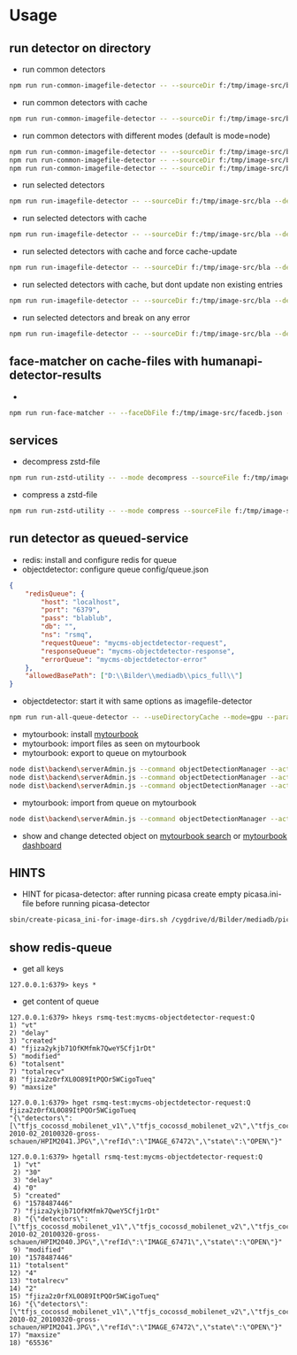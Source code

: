 # Usage

## run detector on directory
- run common detectors 
```bash
npm run run-common-imagefile-detector -- --sourceDir f:/tmp/image-src/bla --debug 1 --mode=gpu --parallelizeDetector 10
```
- run common detectors with cache 
```bash
npm run run-common-imagefile-detector -- --sourceDir f:/tmp/image-src/bla --debug 1 --mode=gpu --parallelizeDetector 10 --useDirectoryCache
```
- run common detectors with different modes (default is mode=node)
```bash
npm run run-common-imagefile-detector -- --sourceDir f:/tmp/image-src/bla --debug 1 --mode=browser --parallelizeDetector 10
npm run run-common-imagefile-detector -- --sourceDir f:/tmp/image-src/bla --debug 1 --mode=node --parallelizeDetector 10
npm run run-common-imagefile-detector -- --sourceDir f:/tmp/image-src/bla --debug 1 --mode=gpu --parallelizeDetector 10
```
- run selected detectors 
```bash
npm run run-imagefile-detector -- --sourceDir f:/tmp/image-src/bla --debug 1 --mode=gpu --parallelizeDetector 10 --detectors=tfjs_posenet,tfjs_mobilenet_v1
```
- run selected detectors with cache 
```bash
npm run run-imagefile-detector -- --sourceDir f:/tmp/image-src/bla --debug 1 --mode=gpu --parallelizeDetector 10 --detectors=tfjs_posenet,tfjs_mobilenet_v1 --useDirectoryCache
```
- run selected detectors with cache and force cache-update
```bash
npm run run-imagefile-detector -- --sourceDir f:/tmp/image-src/bla --debug 1 --mode=gpu --parallelizeDetector 10 --detectors=tfjs_posenet,tfjs_mobilenet_v1 --useDirectoryCache --forceUpdateDirectoryCache 
```
- run selected detectors with cache, but dont update non existing entries
```bash
npm run run-imagefile-detector -- --sourceDir f:/tmp/image-src/bla --debug 1 --mode=gpu --parallelizeDetector 10 --detectors=tfjs_posenet,tfjs_mobilenet_v1 --useDirectoryCache --directoryCacheReadOnly
```
- run selected detectors and break on any error
```bash
npm run run-imagefile-detector -- --sourceDir f:/tmp/image-src/bla --debug 1 --detectors=tfjs_posenet,tfjs_mobilenet_v1 --breakOnError
```

## face-matcher on cache-files with humanapi-detector-results
- 
```bash
npm run run-face-matcher -- --faceDbFile f:/tmp/image-src/facedb.json --matchDbFile f:/tmp/image-src/matchdb.json --cacheFiles f:/tmp/image-src/bla/.mycmsod-cache.json --minSimilarity 0.6 --minFacePrecision 0.5 --debug
```


## services
- decompress zstd-file
```bash
npm run run-zstd-utility -- --mode decompress --sourceFile f:/tmp/image-src/bla/.mycmsod-cache.json.zstd --destFile f:/tmp/image-src/bla/cache.json --debug 1
```
- compress a zstd-file
```bash
npm run run-zstd-utility -- --mode compress --sourceFile f:/tmp/image-src/bla/cache.json --destFile f:/tmp/image-src/bla/cache.json.zstd --debug 1
```

## run detector as queued-service
- redis: install and configure redis for queue
- objectdetector: configure queue config/queue.json
```json
{
    "redisQueue": {
        "host": "localhost",
        "port": "6379",
        "pass": "blablub",
        "db": "",
        "ns": "rsmq",
        "requestQueue": "mycms-objectdetector-request",
        "responseQueue": "mycms-objectdetector-response",
        "errorQueue": "mycms-objectdetector-error"
    },
    "allowedBasePath": ["D:\\Bilder\\mediadb\\pics_full\\"]
}
```
- objectdetector: start it with same options as imagefile-detector
```bash
npm run run-all-queue-detector -- --useDirectoryCache --mode=gpu --parallelizeDetector 10 --debug 1
```
- mytourbook: install [mytourbook](https://github.com/das-praktische-schreinerlein/mytourbook)
- mytourbook: import files as seen on mytourbook
- mytourbook: export to queue on mytourbook
```bash
node dist\backend\serverAdmin.js --command objectDetectionManager --action sendQueueRequests --maxPerRun 2 --debug 1
node dist\backend\serverAdmin.js --command objectDetectionManager --action sendQueueRequests --detector tfjs_cocossd_mobilenet_v1,tfjs_cocossd_mobilenet_v2,tfjs_cocossd_lite_mobilenet_v2,tfjs_mobilenet_v1,faceapi,picasafile --maxPerRun 2 --debug 1
node dist\backend\serverAdmin.js --command objectDetectionManager --action sendQueueRequests --detector picasafile --maxPerRun 2 --debug 1
```
- mytourbook: import from queue on mytourbook
```bash
node dist\backend\serverAdmin.js --command objectDetectionManager --action receiveQueueResponses --debug 1
```
- show and change detected object on [mytourbook search](http://localhost:4301/mytbdev/de/sections/start/search/jederzeit/ueberall/alles/egal/ungefiltert/relevance/odimgobject/10/1) or [mytourbook dashboard](http://localhost:4301/mytbdev/de/)

## HINTS
- HINT for picasa-detector: after running picasa create empty picasa.ini-file before running picasa-detector
```bash
sbin/create-picasa_ini-for-image-dirs.sh /cygdrive/d/Bilder/mediadb/pics_full/
```

## show redis-queue
- get all keys
```
127.0.0.1:6379> keys *
```
- get content of queue
```
127.0.0.1:6379> hkeys rsmq-test:mycms-objectdetector-request:Q
1) "vt"
2) "delay"
3) "created"
4) "fjiza2ykjb71OfKMfmk7QweY5Cfj1rDt"
5) "modified"
6) "totalsent"
7) "totalrecv"
8) "fjiza2z0rfXL0O89ItPQOr5WCigoTueq"
9) "maxsize"

127.0.0.1:6379> hget rsmq-test:mycms-objectdetector-request:Q fjiza2z0rfXL0O89ItPQOr5WCigoTueq
"{\"detectors\":[\"tfjs_cocossd_mobilenet_v1\",\"tfjs_cocossd_mobilenet_v2\",\"tfjs_cocossd_lite_mobilenet_v2\",\"tfjs_mobilenet_v1\",\"faceapi\",\"picasafile\"],\"fileName\":\"D:/Bilder/mediadb/pics_full/D__Bilder_digifotos_import-2010-02_20100320-gross-schauen/HPIM2041.JPG\",\"refId\":\"IMAGE_67472\",\"state\":\"OPEN\"}"

127.0.0.1:6379> hgetall rsmq-test:mycms-objectdetector-request:Q
 1) "vt"
 2) "30"
 3) "delay"
 4) "0"
 5) "created"
 6) "1578487446"
 7) "fjiza2ykjb71OfKMfmk7QweY5Cfj1rDt"
 8) "{\"detectors\":[\"tfjs_cocossd_mobilenet_v1\",\"tfjs_cocossd_mobilenet_v2\",\"tfjs_cocossd_lite_mobilenet_v2\",\"tfjs_mobilenet_v1\",\"faceapi\",\"picasafile\"],\"fileName\":\"D:/Bilder/mediadb/pics_full/D__Bilder_digifotos_import-2010-02_20100320-gross-schauen/HPIM2040.JPG\",\"refId\":\"IMAGE_67471\",\"state\":\"OPEN\"}"
 9) "modified"
10) "1578487446"
11) "totalsent"
12) "4"
13) "totalrecv"
14) "2"
15) "fjiza2z0rfXL0O89ItPQOr5WCigoTueq"
16) "{\"detectors\":[\"tfjs_cocossd_mobilenet_v1\",\"tfjs_cocossd_mobilenet_v2\",\"tfjs_cocossd_lite_mobilenet_v2\",\"tfjs_mobilenet_v1\",\"faceapi\",\"picasafile\"],\"fileName\":\"D:/Bilder/mediadb/pics_full/D__Bilder_digifotos_import-2010-02_20100320-gross-schauen/HPIM2041.JPG\",\"refId\":\"IMAGE_67472\",\"state\":\"OPEN\"}"
17) "maxsize"
18) "65536"
```
